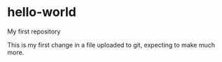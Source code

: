 # hello-world
My first repository

This is my first change in a file uploaded to git, expecting to make much more.
